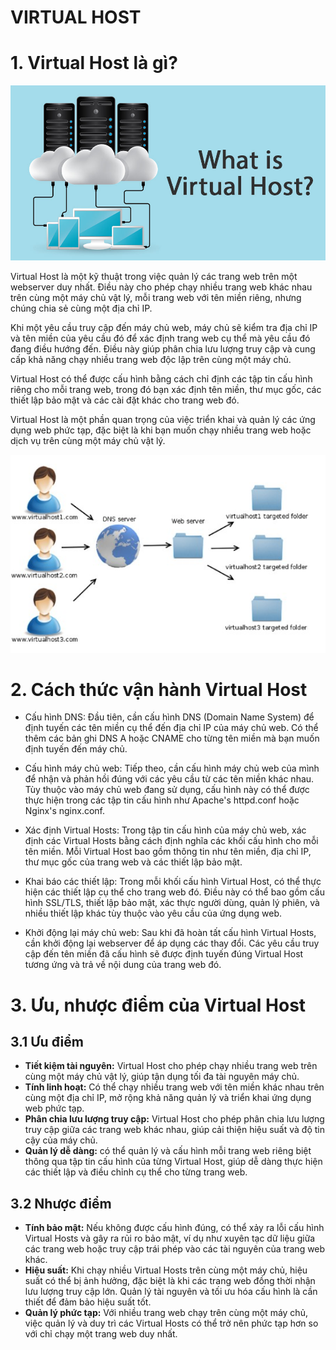 # VIRTUAL HOST
# 1. Virtual Host là gì?

![](../imgs/11.jpg)

Virtual Host là một kỹ thuật trong việc quản lý các trang web trên một webserver duy nhất. Điều này cho phép chạy nhiều trang web khác nhau trên cùng một máy chủ vật lý, mỗi trang web với tên miền riêng, nhưng chúng chia sẻ cùng một địa chỉ IP.

Khi một yêu cầu truy cập đến máy chủ web, máy chủ sẽ kiểm tra địa chỉ IP và tên miền của yêu cầu đó để xác định trang web cụ thể mà yêu cầu đó đang điều hướng đến. Điều này giúp phân chia lưu lượng truy cập và cung cấp khả năng chạy nhiều trang web độc lập trên cùng một máy chủ.

Virtual Host có thể được cấu hình bằng cách chỉ định các tập tin cấu hình riêng cho mỗi trang web, trong đó bạn xác định tên miền, thư mục gốc, các thiết lập bảo mật và các cài đặt khác cho trang web đó.

Virtual Host là một phần quan trọng của việc triển khai và quản lý các ứng dụng web phức tạp, đặc biệt là khi bạn muốn chạy nhiều trang web hoặc dịch vụ trên cùng một máy chủ vật lý.

![](../imgs/33.jpg)
# 2. Cách thức vận hành Virtual Host
- Cấu hình DNS: Đầu tiên, cần cấu hình DNS (Domain Name System) để định tuyến các tên miền cụ thể đến địa chỉ IP của máy chủ web. Có thể thêm các bản ghi DNS A hoặc CNAME cho từng tên miền mà bạn muốn định tuyến đến máy chủ.

- Cấu hình máy chủ web: Tiếp theo, cần cấu hình máy chủ web của mình để nhận và phản hồi đúng với các yêu cầu từ các tên miền khác nhau. Tùy thuộc vào máy chủ web đang sử dụng, cấu hình này có thể được thực hiện trong các tập tin cấu hình như Apache's httpd.conf hoặc Nginx's nginx.conf.

- Xác định Virtual Hosts: Trong tập tin cấu hình của máy chủ web, xác định các Virtual Hosts bằng cách định nghĩa các khối cấu hình cho mỗi tên miền. Mỗi Virtual Host bao gồm thông tin như tên miền, địa chỉ IP, thư mục gốc của trang web và các thiết lập bảo mật.

- Khai báo các thiết lập: Trong mỗi khối cấu hình Virtual Host, có thể thực hiện các thiết lập cụ thể cho trang web đó. Điều này có thể bao gồm cấu hình SSL/TLS, thiết lập bảo mật, xác thực người dùng, quản lý phiên, và nhiều thiết lập khác tùy thuộc vào yêu cầu của ứng dụng web.

- Khởi động lại máy chủ web: Sau khi đã hoàn tất cấu hình Virtual Hosts, cần khởi động lại webserver để áp dụng các thay đổi. Các yêu cầu truy cập đến tên miền đã cấu hình sẽ được định tuyến đúng Virtual Host tương ứng và trả về nội dung của trang web đó.

# 3. Ưu, nhược điểm của Virtual Host
## 3.1 Ưu điểm
- **Tiết kiệm tài nguyên:** Virtual Host cho phép chạy nhiều trang web trên cùng một máy chủ vật lý, giúp tận dụng tối đa tài nguyên máy chủ.
- **Tính linh hoạt:** Có thể chạy nhiều trang web với tên miền khác nhau trên cùng một địa chỉ IP, mở rộng khả năng quản lý và triển khai ứng dụng web phức tạp.
- **Phân chia lưu lượng truy cập:** Virtual Host cho phép phân chia lưu lượng truy cập giữa các trang web khác nhau, giúp cải thiện hiệu suất và độ tin cậy của máy chủ.
- **Quản lý dễ dàng:** có thể quản lý và cấu hình mỗi trang web riêng biệt thông qua tập tin cấu hình của từng Virtual Host, giúp dễ dàng thực hiện các thiết lập và điều chỉnh cụ thể cho từng trang web.
## 3.2 Nhược điểm
- **Tính bảo mật:** Nếu không được cấu hình đúng, có thể xảy ra lỗi cấu hình Virtual Hosts và gây ra rủi ro bảo mật, ví dụ như xuyên tạc dữ liệu giữa các trang web hoặc truy cập trái phép vào các tài nguyên của trang web khác.
- **Hiệu suất:** Khi chạy nhiều Virtual Hosts trên cùng một máy chủ, hiệu suất có thể bị ảnh hưởng, đặc biệt là khi các trang web đồng thời nhận lưu lượng truy cập lớn. Quản lý tài nguyên và tối ưu hóa cấu hình là cần thiết để đảm bảo hiệu suất tốt.
- **Quản lý phức tạp:** Với nhiều trang web chạy trên cùng một máy chủ, việc quản lý và duy trì các Virtual Hosts có thể trở nên phức tạp hơn so với chỉ chạy một trang web duy nhất.

